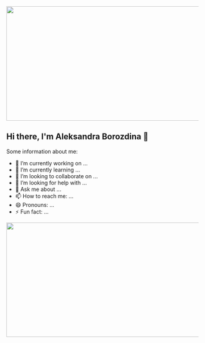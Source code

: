 <div align="center">
  <img src="https://media.giphy.com/media/WnzBcURaDKaO3R6XxG/giphy.gif?cid=ecf05e47otv0d26njue4z04xp3v2cq88iz2a5doa62q40y9x&ep=v1_gifs_search&rid=giphy.gif&ct=g" width="600" height="300"/>
</div>

## Hi there, I'm Aleksandra Borozdina 👋

Some information about me:

- 🔭 I’m currently working on ...
- 🌱 I’m currently learning ...
- 👯 I’m looking to collaborate on ...
- 🤔 I’m looking for help with ...
- 💬 Ask me about ...
- 📫 How to reach me: ...
- 😄 Pronouns: ...
- ⚡ Fun fact: ...

<div align="center">
  <img src="https://user-images.githubusercontent.com/74038190/236119160-976a0405-caa7-470c-9356-16d43402ea0a.gif" width="600" height="300"/>
</div>

<!--
**AlBorozdina27/AlBorozdina27** is a ✨ _special_ ✨ repository because its `README.md` (this file) appears on your GitHub profile.

Here are some ideas to get you started:

- 🔭 I’m currently working on ...
- 🌱 I’m currently learning ...
- 👯 I’m looking to collaborate on ...
- 🤔 I’m looking for help with ...
- 💬 Ask me about ...
- 📫 How to reach me: ...
- 😄 Pronouns: ...
- ⚡ Fun fact: ...
-->
